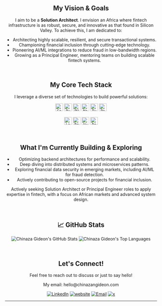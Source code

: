 <div align="center">
<!--   <img src="https://placehold.co/150x150/e0e0e0/ffffff?text=Your+Avatar" alt="Your GitHub Avatar" style="border-radius: 50%; width: 150px; height: 150px; object-fit: cover;">
  <h1>Hi there 👋, I'm Chinaza Gideon</h1>
  <h3>Senior Backend Engineer | Aspiring Solution Architect</h3>
  <p>Building impactful, scalable, and customer-centric solutions for a more inclusive Africa.</p>
  <br> -->
  <!-- Optional: Add a short, impactful badge or social links here too -->
<!--   <a href="https://www.linkedin.com/in/chinazangideon/" target="_blank"><img src="https://img.shields.io/badge/LinkedIn-0077B5?style=for-the-badge&logo=linkedin&logoColor=white" alt="LinkedIn"></a>
  <a href="chinazangideon.com" target="_blank"><img src="https://img.shields.io/badge/Website-4285F4?style=for-the-badge&logo=chrome&logoColor=white" alt="website"></a>
  <a href="mailto:hello@chinazangideon.com" target="_blank"><img src="https://img.shields.io/badge/Email-D14836?style=for-the-badge&logo=gmail&logoColor=white" alt="Email"></a>
  <a href="https://x.com/ngwug" target="_blank"><img src="https://img.shields.io/badge/x-324845?style=for-the-badge&logo=x&logoColor=white" alt="x"></a>
</div>
 --

<h2>About Me</h2>
<p>I'm a Senior Backend Engineer dedicated to building innovative and impactful customer-centric solutions. I currently work at a Nigerian fintech startup revolutionizing affordable and secure payment solutions for Africa's underserved markets. My mission is deeply rooted in empowering financial inclusion across the continent.</p>
<!-- <p>My expertise lies in backend engineering and building scalable systems, where I methodically address complex challenges through practical implementation and robust architectural design. My passion stems from building solutions that help my community, family, and foster steady growth, aiming to contribute to a more inclusive economic future.</p>
 -->
<br>

<h2>My Vision & Goals</h2>
<p>I aim to be a <strong>Solution Architect</strong>. I envision an Africa where fintech infrastructure is as robust, secure, and innovative as that found in Silicon Valley. To achieve this, I am dedicated to:</p>
<ul>
  <li>Architecting highly scalable, resilient, and secure transactional systems.</li>
  <li>Championing financial inclusion through cutting-edge technology.</li>
  <li>Pioneering AI/ML integrations to reduce fraud in low-bandwidth regions.</li>
  <li>Growing as a Principal Engineer, mentoring teams on building scalable fintech systems.</li>
</ul>

<br>

<h2>My Core Tech Stack</h2>
<p>I leverage a diverse set of technologies to build powerful solutions:</p>
<p>
  <code><img height="25" src="https://img.shields.io/badge/Go-00ADD8?style=for-the-badge&logo=go&logoColor=white" alt="Go"></code>
  <code><img height="25" src="https://img.shields.io/badge/Python-3776AB?style=for-the-badge&logo=python&logoColor=white" alt="Python"></code>
  <code><img height="25" src="https://img.shields.io/badge/PHP-777BB4?style=for-the-badge&logo=php&logoColor=white" alt="PHP"></code>
  <code><img height="25" src="https://img.shields.io/badge/Node.js-339933?style=for-the-badge&logo=node.js&logoColor=white" alt="Node.js"></code>
  <code><img height="25" src="https://img.shields.io/badge/TypeScript-007ACC?style=for-the-badge&logo=typescript&logoColor=white" alt="TypeScript"></code>
  <code><img height="25" src="https://img.shields.io/badge/PostgreSQL-316192?style=for-the-badge&logo=postgresql&logoColor=white" alt="PostgreSQL"></code>
  <br><br>
  <code><img height="25" src="https://img.shields.io/badge/Laravel-FF2D20?style=for-the-badge&logo=laravel&logoColor=white" alt="Laravel"></code>
  <code><img height="25" src="https://img.shields.io/badge/React-20232A?style=for-the-badge&logo=react&logoColor=61DAFB" alt="React"></code>
  <code><img height="25" src="https://img.shields.io/badge/Vue.js-4FC08D?style=for-the-badge&logo=vue.js&logoColor=white" alt="Vue.js"></code>
  <code><img height="25" src="https://img.shields.io/badge/Docker-2496ED?style=for-the-badge&logo=docker&logoColor=white" alt="Docker"></code>
  <!-- Feel free to add more relevant technologies here, e.g., cloud platforms (AWS, GCP, Azure), CI/CD tools, message brokers, etc. -->
</p>

<br>

<h2>What I'm Currently Building & Exploring</h2>
<ul>
  <li>Optimizing backend architectures for performance and scalability.</li>
  <li>Deep diving into distributed systems and microservices patterns.</li>
  <li>Exploring financial data security in emerging markets, including AI/ML for fraud detection.</li>
  <li>Actively contributing to open-source projects for financial inclusion.</li>
</ul>
<p>Actively seeking Solution Architect or Principal Engineer roles to apply expertise in fintech, with a focus on African markets and advanced system design.</p>

<br>

<h2>📈 GitHub Stats</h2>
<!-- Replace [YOUR_GITHUB_USERNAME] with your actual GitHub username -->
<p align="center">
  <img src="https://github-readme-stats.vercel.app/api?username=chinazagideon&show_icons=true&theme=radical&include_all_commits=true&count_private=true" alt="Chinaza Gideon's GitHub Stats"/>
  <img src="https://github-readme-stats.vercel.app/api/top-langs/?username=chinazagideon&layout=compact&theme=radical" alt="Chinaza Gideon's Top Languages"/>
</p>

<br>

<h2>Let's Connect!</h2>
<p>Feel free to reach out to discuss or just to say hello!</p>
<p>My email: hello@chinazangideon.com</p>
<p>
   <a href="https://www.linkedin.com/in/chinazangideon/" target="_blank"><img src="https://img.shields.io/badge/LinkedIn-0077B5?style=for-the-badge&logo=linkedin&logoColor=white" alt="LinkedIn"></a>
  <a href="chinazangideon.com" target="_blank"><img src="https://img.shields.io/badge/Website-4285F4?style=for-the-badge&logo=chrome&logoColor=white" alt="website"></a>
  <a href="mailto:hello@chinazangideon.com" target="_blank"><img src="https://img.shields.io/badge/Email-D14836?style=for-the-badge&logo=gmail&logoColor=white" alt="Email"></a>
  <a href="https://x.com/ngwug" target="_blank"><img src="https://img.shields.io/badge/x-324845?style=for-the-badge&logo=x&logoColor=white" alt="x"></a>
  <!-- Add other relevant social links like Twitter/X, Personal Website/Blog -->
</p>

---
